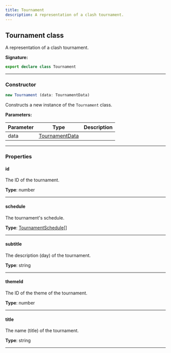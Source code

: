 ```yaml
---
title: Tournament
description: A representation of a clash tournament.
---
```


## Tournament class

A representation of a clash tournament.

**Signature:**

```ts
export declare class Tournament 
```

---

### Constructor

```ts
new Tournament (data: TournamentData)
```

Constructs a new instance of the `Tournament` class.

**Parameters:**

| Parameter | Type | Description |
| --------- | ---- | ----------- |
| data | [TournamentData](/shieldbow/api/TournamentData.md) |  |
---

### Properties

#### id

The ID of the tournament.



**Type**: number

---

#### schedule

The tournament's schedule.



**Type**: [TournamentSchedule](/shieldbow/api/TournamentSchedule.md)[]

---

#### subtitle

The description (day) of the tournament.



**Type**: string

---

#### themeId

The ID of the theme of the tournament.



**Type**: number

---

#### title

The name (title) of the tournament.



**Type**: string

---

